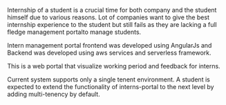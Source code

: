 Internship of a student is a crucial time for both company and the student himself
due to various reasons. Lot of companies want to give the best internship experience
to the student but still fails as they are lacking a full fledge management portalto 
manage students.

Intern management portal frontend was developed using AngularJs and Backend was 
developed using aws services and serverless framework.

This is a web portal that visualize working period and feedback for interns.

Current system supports only a single tenent environment. A student is expected 
to extend the functionality of interns-portal to the next level by adding 
multi-tenency by default.